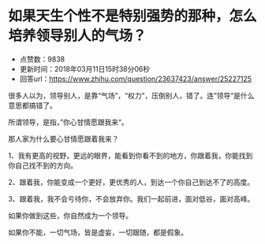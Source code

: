 # 如果天生个性不是特别强势的那种，怎么培养领导别人的气场？
- 点赞数：9838
- 更新时间：2018年03月11日15时38分06秒
- 回答url：https://www.zhihu.com/question/23637423/answer/25227125
<body>
 <p data-pid="SHZo1_bT">很多人以为，领导别人，是靠“气场”，“权力”，压倒别人，错了。连”领导“是什么意思都搞错了。</p>
 <p data-pid="RNZuNzxL">所谓领导，是指，”你心甘情愿跟我来“。</p>
 <p data-pid="b63QJdqN">那人家为什么要心甘情愿跟着我来？</p>
 <p data-pid="tcblt6tC">1、我有更高的视野，更远的眼界，能看到你看不到的地方，你跟着我，你能找到你自己找不到的方向。</p>
 <p data-pid="a-IRcyOW">2、跟着我，你能变成一个更好，更优秀的人，到达一个你自己到达不了的高度。</p>
 <p data-pid="ibOvDe8A">3、跟着我，我不会亏待你，不会放弃你。我们一起前进，面对低谷，面对高峰。</p>
 <p data-pid="be7ax5dY">如果你做到这些，你自然成为一个领导。</p>
 <p data-pid="kJAcCon0">如果你不能，一切气场，皆是虚妄，一切跟随，都是假象。</p>
</body>